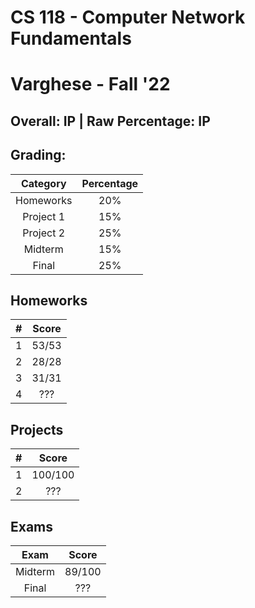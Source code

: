 # CS 118 - Computer Network Fundamentals

# Varghese - Fall '22

## Overall: IP | Raw Percentage: IP

## Grading:

| Category  | Percentage |
| :-------: | :--------: |
| Homeworks |    20%     |
| Project 1 |    15%     |
| Project 2 |    25%     |
|  Midterm  |    15%     |
|   Final   |    25%     |

## Homeworks

|  #   | Score |
| :--: | :---: |
|  1   | 53/53 |
|  2   | 28/28 |
|  3   | 31/31 |
|  4   |  ???  |

## Projects

|  #   |  Score  |
| :--: | :-----: |
|  1   | 100/100 |
|  2   |   ???   |

## Exams

|  Exam   | Score  |
| :-----: | :----: |
| Midterm | 89/100 |
|  Final  |  ???   |

